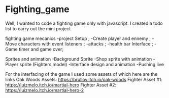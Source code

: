 # Fighting_game
Well, I wanted to code a fighting game only with javascript.
I created a todo list to carry out the mini project

fighting game mecanics
-project Setup ;
-Create player and ennemy ;
-Move characters with event listeners ;
-attacks ;
-health bar Interface ;
-Game timer and game over;

Sprites and animation
-Background Sprite
-Shop sprite with animation
-Player sprite (Fighters model)
-Interface design and animation
-Pushing live

For the interfacing of the game I used some assets of which here are the links
Oak Woods Assets: https://brullov.itch.io/oak-woods 
Fighter Asset #1: https://luizmelo.itch.io/martial-hero 
Fighter Asset #2: https://luizmelo.itch.io/martial-hero-2
